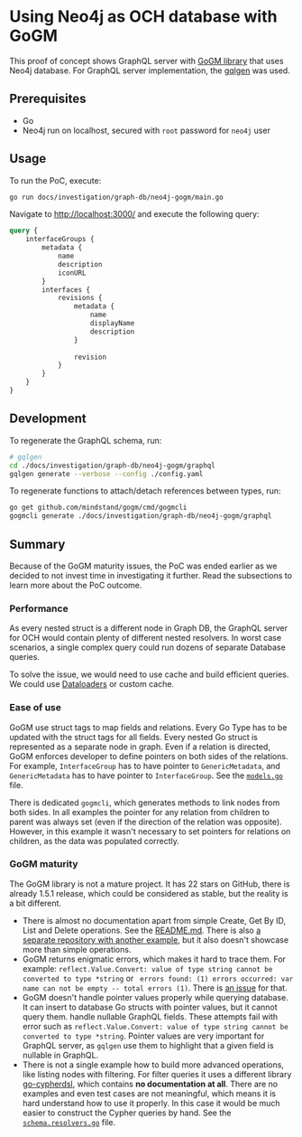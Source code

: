 # Using Neo4j as OCH database with GoGM

This proof of concept shows GraphQL server with [GoGM library](https://github.com/mindstand/gogm) that uses Neo4j database.
For GraphQL server implementation, the [gqlgen](https://gqlgen.com/) was used.

## Prerequisites
- Go
- Neo4j run on localhost, secured with `root` password for `neo4j` user

## Usage

To run the PoC, execute:

```bash
go run docs/investigation/graph-db/neo4j-gogm/main.go
```

Navigate to [http://localhost:3000/](http://localhost:3000/) and execute the following query:

```graphql
query {
    interfaceGroups {
        metadata {
            name
            description
            iconURL
        }
        interfaces {
            revisions {
                metadata {
                    name
                    displayName
                    description
                }
              
              	revision
            }
        }
    }
}
```

## Development

To regenerate the GraphQL schema, run:

```bash
# gqlgen
cd ./docs/investigation/graph-db/neo4j-gogm/graphql
gqlgen generate --verbose --config ./config.yaml
```

To regenerate functions to attach/detach references between types, run:

```bash
go get github.com/mindstand/gogm/cmd/gogmcli
gogmcli generate ./docs/investigation/graph-db/neo4j-gogm/graphql
```

## Summary

Because of the GoGM maturity issues, the PoC was ended earlier as we decided to not invest time in investigating it further. Read the subsections to learn more about the PoC outcome.

### Performance

As every nested struct is a different node in Graph DB, the GraphQL server for OCH would contain plenty of different nested resolvers. In worst case scenarios, a single complex query could run dozens of separate Database queries.

To solve the issue, we would need to use cache and build efficient queries. We could use [Dataloaders](https://gqlgen.com/reference/dataloaders/) or custom cache.

### Ease of use

GoGM use struct tags to map fields and relations. Every Go Type has to be updated with the struct tags for all fields. Every nested Go struct is represented as a separate node in graph. Even if a relation is directed, GoGM enforces developer to define pointers on both sides of the relations. For example, `InterfaceGroup` has to have pointer to `GenericMetadata`, and `GenericMetadata` has to have pointer to `InterfaceGroup`. See the [`models.go`](./graphql/models.go) file.

There is dedicated `gogmcli`, which generates methods to link nodes from both sides. In all examples the pointer for any relation from children to parent was always set (even if the direction of the relation was opposite). However, in this example it wasn't necessary to set pointers for relations on children, as the data was populated correctly.

### GoGM maturity

The GoGM library is not a mature project. It has 22 stars on GitHub, there is already 1.5.1 release, which could be considered as stable, but the reality is a bit different.

- There is almost no documentation apart from simple Create, Get By ID, List and Delete operations. See the [README.md](https://github.com/mindstand/gogm/blob/b8197657fba8056c48c53332c7bbe27b3a53958f/README.md). There is also [a separate repository with another example](https://github.com/mindstand/gogm-example/tree/b407f50d556ab752bb7b71b61c44565d14ad9a74), but it also doesn't showcase more than simple operations.
- GoGM returns enigmatic errors, which makes it hard to trace them. For example: `reflect.Value.Convert: value of type string cannot be converted to type *string` or ` errors found: (1) errors occurred: var name can not be empty -- total errors (1)`. There is [an issue](https://github.com/mindstand/gogm/issues/45) for that.
- GoGM doesn't handle pointer values properly while querying database. It can insert to database Go structs with pointer values, but it cannot query them. handle nullable GraphQL fields. These attempts fail with error such as `reflect.Value.Convert: value of type string cannot be converted to type *string`. Pointer values are very important for GraphQL server, as `gqlgen` use them to highlight that a given field is nullable in GraphQL.
- There is not a single example how to build more advanced operations, like listing nodes with filtering. For filter queries it uses a different library [go-cypherdsl](https://github.com/mindstand/go-cypherdsl), which contains **no documentation at all**. There are no examples and even test cases are not meaningful, which means it is hard understand how to use it properly. In this case it would be much easier to construct the Cypher queries by hand. See the [`schema.resolvers.go`](./graphql/schema.resolvers.go) file.

